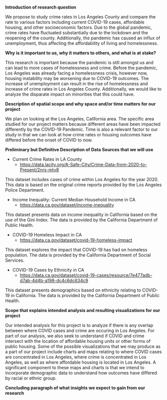**Introduction of research question**

We propose to study crime rates in Los Angeles County and compare the rate to various factors including current COVID-19 cases, affordable housing, and other socioeconomic factors. Due to the global pandemic, crime rates have fluctuated substantially due to the lockdown and the reopening of the county. Additionally, the pandemic has caused an influx of unemployment, thus affecting the affordability of living and homelessness.

**Why is it important to us, why it matters to others, and what is at stake?**

This research is important because the pandemic is still amongst us and can lead to more cases of homelessness and crime. Before the pandemic, Los Angeles was already facing a homelessness crisis, however now, housing instability may be worsening due to COVID-19 outcomes. The increase of unemployment can result in the rise of homelessness and increase of crime rates in Los Angeles County. Additionally, we would like to analyze the disparate impact on minorities that this could have.

**Description of spatial scope and why space and/or time matters for our project**

We plan on looking at the Los Angeles, California area. The specific area studied for our project matters because different areas have been impacted differently by the COVID-19 Pandemic. Time is also a relevant factor to our study in that we can look at how crime rates or housing outcomes have differed before the onset of COVID to now.   

**Preliminary but Definitive Description of Data Sources that we will use**

* Current Crime Rates in LA County
  * https://data.lacity.org/A-Safe-City/Crime-Data-from-2020-to-Present/2nrs-mtv8

This dataset includes cases of crime within Los Angeles for the year 2020. This data is based on the original crime reports provided by the Los Angeles Police Department. 

* Income Inequality: Current Median Household Income in CA
  * https://data.ca.gov/dataset/income-inequality
  
This dataset presents data on income inequality in California based on the use of the Gini Index. The data is provided by the California Department of Public Health.

* COVID-19 Homeless Impact in CA
  * https://data.ca.gov/dataset/covid-19-homeless-impact 

This dataset explores the impact that COVID-19 has had on homeless population. The data is provided by the California Department of Social Services.

* COVID-19 Cases by Ethnicity in CA
  * https://data.ca.gov/dataset/covid-19-cases/resource/7e477adb-d7ab-4d4b-a198-dc4c6dc634c9 
  
This dataset presents demographics based on ethnicity relating to COVID-19 in California. The data is provided by the California Department of Public Health. 
  
**Scope that explains intended analysis and resulting visualizations for our project**

Our intended analysis for this project is to analyze if there is any overlap between where COVID cases and crime are occuring in Los Angeles. For part of our analysis, we also seek to understand if COVID and crime intersect with the location of affordable housing units or other forms of public housing. Some of the possible visualizations that we may produce as a part of our project include charts and maps relating to where COVID cases are concentrated in Los Angeles, where crime is concentrated in Los Angeles, as well as where affordable housing is located in Los Angeles. A significant component to these maps and charts is that we intend to incorporate demographic data to understand how outcomes have differed by racial or ethnic group.  

**Concluding paragraph of what insights we expect to gain from our research**
